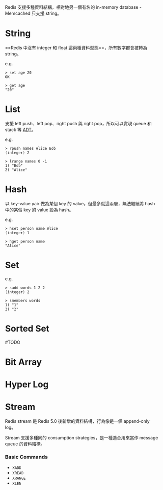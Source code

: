 Redis 支援多種資料結構，相對地另一個有名的 in-memory database - Memcached 只支援 string。

# String

==Redis 中沒有 integer 和 float 這兩種資料型態==，所有數字都會被轉為 string。

e.g.

```plaintext
> set age 20
OK

> get age
"20"
```

# List

支援 left push、left pop、right push 與 right pop，所以可以實現 queue 和 stack 等 [ADT](</Data Structures & Algorithms/ADT.draft.md>)。

e.g.

```plaintext
> rpush names Alice Bob
(integer) 2

> lrange names 0 -1
1) "Bob"
2) "Alice"
```

# Hash

以 key-value pair 做為某個 key 的 value，但最多就這兩層，無法繼續將 hash 中的某個 key 的 value 設為 hash。

e.g.

```plaintext
> hset person name Alice
(integer) 1

> hget person name
"Alice"
```

# Set

e.g.

```plaintext
> sadd words 1 2 2
(integer) 2

> smembers words
1) "1"
2) "2"
```

# Sorted Set

#TODO

# Bit Array

# Hyper Log

# Stream

Redis stream 是 Redis 5.0 後新增的資料結構，行為像是一個 append-only log。

Stream 支援多種同的 consumption strategies，是一種適合用來當作 message queue 的資料結構。

### Basic Commands

- `XADD`
- `XREAD`
- `XRANGE`
- `XLEN`
